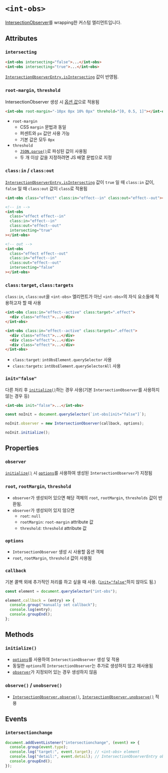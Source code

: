 # `<int-obs>`

[IntersectionObserver](https://developer.mozilla.org/en-US/docs/Web/API/Intersection_Observer_API)를 wrapping한 커스텀 엘리먼트입니다.

## Attributes

### `intersecting`

```html
<int-obs intersecting="false">...</int-obs>
<int-obs intersecting="true">...</int-obs>
```

[`IntersectionObserverEntry.isIntersecting`][isintersecting] 값이 반영됨.

### `root-margin`, `threshold`

IntersectionObserver 생성 시 [옵션 값](https://developer.mozilla.org/en-US/docs/Web/API/IntersectionObserver/IntersectionObserver#parameters)으로 적용됨

```html
<int-obs root-margin="-10px 0px 10% 0px" threhold="[0, 0.5, 1]"></int-obs>
```

- `root-margin`
  - CSS `margin` 문법과 동일
  - 퍼센트와 `px` 값만 사용 가능
  - 기본 값은 모두 `0px`
- `threshold`
  - [`JSON.parse()`](https://developer.mozilla.org/en-US/docs/Web/JavaScript/Reference/Global_Objects/JSON/parse)로 파싱된 값이 사용됨
  - 두 개 이상 값을 지정하려면 JS 배열 문법으로 지정

### `class:in` / `class:out`

[`IntersectionObserverEntry.isIntersecting`][isintersecting] 값이 `true` 일 때 `class:in` 값이, `false` 일 때 `class:out` 값이 `class`로 적용됨

```html
<int-obs class="effect" class:in="effect--in" class:out="effect--out"></int-obs>

<!-- in -->
<int-obs
  class="effect effect--in"
  class:in="effect--in"
  class:out="effect--out"
  intersecting="true"
></int-obs>

<!-- out -->
<int-obs
  class="effect effect--out"
  class:in="effect--in"
  class:out="effect--out"
  intersecting="false"
></int-obs>
```

### `class:target`, `class:targets`

`class:in`, `class:out`을 `<int-obs>` 엘리먼트가 아닌 `<int-obs>`의 자식 요소들에 적용하고자 할 때 사용

```html
<int-obs class:in="effect--active" class:target=".effect">
  <div class="effect">...</div>
</int-obs>

<int-obs class:in="effect--active" class:targets=".effect">
  <div class="effect">...</div>
  <div class="effect">...</div>
  <div class="effect">...</div>
</int-obs>
```

- `class:target`: `intObsElement.querySelector` 사용
- `class:targets`: `intObsElement.querySelectorAll` 사용

### `init="false"`

다른 처리 후 [`initialize()`](#initialize)하는 경우 사용(기본 `IntersectionObserver`를 사용하지 않는 경우 등)

```html
<int-obs init="false">...</int-obs>
```

```js
const noInit = document.querySelector(`int-obs[init="false"]`);

noInit.observer = new IntersectionObserver(callback, options);

noInit.initialize();
```

## Properties

### `observer`

[`initialize()`](#initialize) 시 [`options`](#options)를 사용하여 생성된 `IntersectionObserver`가 지정됨

### `root`, `rootMargin`, `threshold`

- `observer`가 생성되어 있으면 해당 객체의 `root`, `rootMargin`, `thresholds` 값이 반환됨.
- `observer`가 생성되어 있지 않으면
  - `root`: `null`
  - `rootMargin`: `root-margin` attribute 값
  - `threshold`: `threshold` attribute 값

### `options`

- `IntersectionObserver` 생성 시 사용할 옵션 객체
- `root`, `rootMargin`, `threshold` 값이 사용됨

### `callback`

기본 콜백 외에 추가적인 처리를 하고 싶을 때 사용. ([`init="false"`](#initfalse)하지 않아도 됨.)

```js
const element = document.querySelector("int-obs");

element.callback = (entry) => {
  console.group("manually set callback");
  console.log(entry);
  console.groupEnd();
};
```

## Methods

### `initialize()`

- [`options`](#options)를 사용하여 `IntersectionObserver` 생성 및 적용
- 동일한 `options`의 `IntersectionObserver`는 추가로 생성하지 않고 재사용됨
- [`observer`](#observer)가 지정되어 있는 경우 생성하지 않음

### `observe()` / `unobserve()`

- [`IntersectionObserver.observe()`](https://developer.mozilla.org/en-US/docs/Web/API/IntersectionObserver/observe), [`IntersectionObserver.unobserve()`](https://developer.mozilla.org/en-US/docs/Web/API/IntersectionObserver/unobserve) 적용

## Events

### `intersectionchange`

```js
document.addEventListener("intersectionchange", (event) => {
  console.group(event.type);
  console.log("target:", event.target); // <int-obs> element
  console.log("detail:", event.detail); // IntersectionObserverEntry object
  console.groupEnd();
});
```

[isintersecting]: https://developer.mozilla.org/en-US/docs/Web/API/IntersectionObserverEntry/isIntersecting
